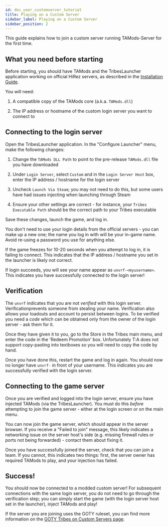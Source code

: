 ```yaml
---
id: doc_user_customserver_tutorial
title: Playing on a Custom Server
sidebar_label: Playing on a Custom Server
sidebar_position: 2
---
```


This guide explains how to join a custom server running TAMods-Server for the first time.

## What you need before starting

Before starting, you should have TAMods and the TribesLauncher application working on official HiRez servers, as described in the [Installation Guide](doc_user_install.md).

You will need:

1. A compatible copy of the TAMods core (a.k.a. `TAMods.dll`)

2. The IP address or hostname of the custom login server you want to connect to

## Connecting to the login server

Open the TribesLauncher application. In the "Configure Launcher" menu, make the following changes:

1. Change the `TAMods DLL Path` to point to the pre-release `TAMods.dll` file you have downloaded

2. Under `Login Server`, select `Custom` and in the `Login Server Host` box, enter the IP address / hostname for the login server

3. Uncheck `Launch Via Steam`; you may not need to do this, but some users have had issues injecting when launching through Steam

4. Ensure your other settings are correct - for instance, your `Tribes Executable Path` should be the correct path to your Tribes executable

Save these changes, launch the game, and log in.

You don't need to use your login details from the official servers - you can make up a new one; the name you log in with will be your in-game name. Avoid re-using a password you use for anything else.

If the game freezes for 10-20 seconds when you attempt to log in, it is failing to connect. This indicates that the IP address / hostname you set in the launcher is likely not correct.

If login succeeds, you will see your name appear as `unvrf-<myusername>`. This indicates you have successfully connected to the login server!

## Verification

The `unvrf` indicates that you are not _verified_ with this login server. Verificationprevents someone from stealing your name. Verification also allows your loadouts and account to persist between logins. To be verified you need a _code_ which can be obtained only from the owner of the login server - ask them for it.

Once they have given it to you, go to the Store in the Tribes main menu, and enter the code in the 'Redeem Promotion' box. Unfortunately T:A does not support copy-pasting into textboxes so you will need to copy the code by hand.

Once you have done this, restart the game and log in again. You should now no longer have `unvrf-` in front of your username. This indicates you are successfully verified with the login server.

## Connecting to the game server

Once you are verified and logged into the login server, ensure you have injected TAMods (via the TribesLauncher). You must do this _before_ attempting to join the game server - either at the login screen or on the main menu.

You can now join the game server, which should appear in the server browser. If you receive a "Failed to join" message, this likely indicates a networking issue on the server host's side (e.g. missing firewall rules or ports not being forwarded) - contact them about fixing it.

Once you have successfully joined the server, check that you can join a team. If you cannot, this indicates two things: first, the server owner has required TAMods to play, and your injection has failed.

## Success!

You should now be connected to a modded custom server! For subsequent connections with the same login server, you do not need to go through the verification step; you can simply start the game (with the login server host set in the launcher), inject TAMods and play!

If the server you are joining uses the GOTY ruleset, you can find more information on the [GOTY Tribes on Custom Servers page](doc_user_goty_info.md).